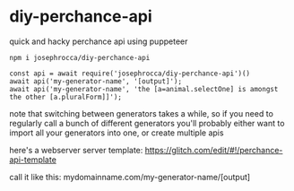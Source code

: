# diy-perchance-api

quick and hacky perchance api using puppeteer

```
npm i josephrocca/diy-perchance-api
```

```
const api = await require('josephrocca/diy-perchance-api')()
await api('my-generator-name', '[output]');
await api('my-generator-name', 'the [a=animal.selectOne] is amongst the other [a.pluralForm]]');
```

note that switching between generators takes a while, so if you need to regularly call a bunch of different generators you'll probably either want to import all your generators into one, or create multiple apis

here's a webserver server template: https://glitch.com/edit/#!/perchance-api-template

call it like this: mydomainname.com/my-generator-name/[output]

